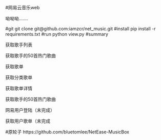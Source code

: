 #网易云音乐web
<p>呦呦呦.......</p>
#git
git clone git@github.com:iamzcr/net_music.git
#install
pip install -r requirements.txt
#run
python view.py
#summary
<p>获取歌手列表</p>
<p>获取歌手的50首热门歌曲</p>
<p>获取歌单</p>
<p>获取分类歌单</p>
<p>获取歌单详情</p>
<p>获取歌手的50首热门歌曲</p>
<p>网易用户登陆（未完成）</p>
<p>获取用户歌单（未完成</p>
#原轮子
https://github.com/bluetomlee/NetEase-MusicBox
